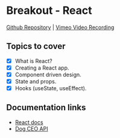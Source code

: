 # Breakout - React
[Github Repository]() | [Vimeo Video Recording](https://vimeo.com/840659343/2812de00fa?share=copy)

## Topics to cover
* [X] What is React?
* [X] Creating a React app.
* [X] Component driven design.
* [X] State and props.
* [X] Hooks (useState, useEffect).

## Documentation links
* [React docs](https://legacy.reactjs.org/docs/getting-started.html)
* [Dog CEO API](https://dog.ceo/dog-api/documentation/)
